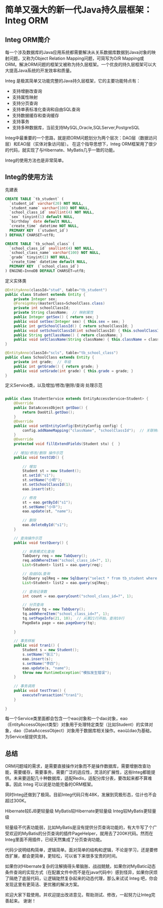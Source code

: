 # 简单又强大的新一代Java持久层框架：Integ ORM

## Integ ORM简介

每一个涉及数据库的Java应用系统都需要解决从关系数据库数据到Java对象的映射问题，又称为Object Relation Mapping问题，可简写为O/R Mapping或ORM。解决ORM问题的框架又被称为持久层框架。一个优良的持久层框架可以大大提高Java系统的开发效率和质量。

Integ 是极其简单又功能完整的Java持久层框架，它的主要功能特点有：

* 支持增删改查询
* 支持属性映射
* 支持分页查询
* 支持单表标准化查询和自由SQL查询
* 支持数据缓存和查询缓存
* 支持事务
* 支持多种数据库，当前支持MySQL,Oracle,SQLServer,PostgreSQL

Integ中最重要的一个思路，就是把ORM问题划分为两个层次：DAO层（数据访问层）和EAO层（实体对象访问层）。
在这个指导思想下，Integ ORM框架用了很少的代码，就实现了与Hibernate、MyBatis几乎一致的功能。

Integ的使用方法也是非常简单。

## Integ的使用方法

先建表

```sql
CREATE TABLE `tb_student` (
  `student_id` varchar(20) NOT NULL,
  `student_name` varchar(100) NOT NULL,
  `school_class_id` smallint(4) NOT NULL,
  `sex` tinyint(1) default NULL,
  `birthday` date default NULL,
  `create_time` datetime NOT NULL,
  PRIMARY KEY  (`student_id`)
) DEFAULT CHARSET=utf8;

CREATE TABLE `tb_school_class` (
  `school_class_id` smallint(4) NOT NULL,
  `school_class_name` varchar(100) NOT NULL,
  `grade` tinyint(2) NOT NULL,
  `create_time` datetime default NULL,
  PRIMARY KEY  (`school_class_id`)
) ENGINE=InnoDB DEFAULT CHARSET=utf8;
```

定义实体类

```java
@EntityAnno(classId="stud", table="tb_student")
public class Student extends Entity {
	private Integer sex;
	@ForeignKey(masterClass=SchoolClass.class)
	private int schoolClassId;
	private String className;  // 映射属性
	public Integer getSex() { return sex; }
	public void setSex(Integer sex) { this.sex = sex; }
	public int getSchoolClassId() { return schoolClassId; }
	public void setSchoolClassId(int schoolClassId) { this.schoolClassId = schoolClassId; }
	public String getClassName() { return className; }
	public void setClassName(String className) { this.className = className; }
}

@EntityAnno(classId="scls", table="tb_school_class")
public class SchoolClass extends Entity {
	private int grade;  // 年级
	public int getGrade() { return grade; }
	public void setGrade(int grade) { this.grade = grade; }
}

```

定义Service类，以及增加/修改/删除/查询 处理示范

```java

public class StudentService extends EntityAccessService<Student> {
	@Override
	public DataAccessObject getDao() {
		return DaoUtil.getDao();
	}
	@Override
	public void setEntityConfig(EntityConfig config) {
		config.addNameMapping("className", "schoolClassId");  // 关联映射属性配置，取值来自 SchoolClass.name
	}
	@Override
	protected void fillExtendFields(Student stu) {	}
	
	// 增加/修改/删除 操作示范
	public void testCUD() {
		
		// 增加
		Student st = new Student();
		st.setId("s1");
		st.setName("小明");
		st.setSchoolClassId(1);
		eao.insert(st);

		// 修改
		st = eao.getById("s1");
		st.setName("小华");
		eao.update(st, "name");
		
		// 删除
		eao.deleteById("s1");
	}

	// 查询操作示范
	public void testQuery() {

		// 单表模式化查询
		TabQuery req = new TabQuery();
		req.addWhereItem("school_class_id=?", 1);
		List<Student> list1 = eao.query(req);

		// 自由SQL查询
		SqlQuery sqlReq = new SqlQuery("select * from tb_student where student_id=?", "s1");
		List<Student> list2 = eao.query(sqlReq);

		// 查询记录数
		int count = eao.queryCount("school_class_id=?", 1);

		// 分页查询
		TabQuery tq = new TabQuery();
		tq.addWhereItem("school_class_id=?", 1);
		tq.setPageInfo(21, 10);  // 从第21行开始，查询10行
		PageData page = eao.pageQuery(tq);		
		
	}
	
	// 事务样板
	public void tran1() {
		Student s = new Student();
		s.setName("张三");
		eao.insert(s);
		s.setName("李四");
		eao.update(s, "name");
		throw new RuntimeException("模拟发生错误");
	}	
	
	// 事务调用
	public void testTran() {
		executeTransaction("tran1");
	}
	
}

```

每一个Service类里面都会包含一个eao对象和一个dao对象，eao（EntityAccessObject类型）对象用于处理特定类型（比如Student）的实体对象，dao（DataAccessObject）对象用于数据库相关操作。eao以dao为基础，为Service层提供支持。



## 总结

ORM问题域的需求，是需要直接操作对象而不是操作数据库，需要增删改查功能，需要缓存，需要事务，需要广泛的适应性，灵活的扩展性，这些Integ都能提供。未来要适配几十种数据库，适配Redis，适配分库分表，要改起来都不算难事。因此 Integ 可以说是功能完备的ORM框架。

同时Integ还做到了极简。目前Integ代码只有48K，发展到究极形态，估计也不会超过300K。

Hibernate较EJB更轻量级
MyBatis较Hibernate更轻量级
Integ较MyBatis更轻量级

轻量级不代表功能弱，比如MyBatis是没有提供分页查询功能的，有大牛写了个广受欢迎的MyBatis的分页查询的插件PageHelper，就用去了200K代码。然而在Integ里面不用插件，已经天然集成了分页查询功能。

代码少说明结构简单，逻辑简单。面对简单的结构和逻辑，不论是学习，还是要修改扩展，都会更简单，更轻松，可以省下来很多宝贵的时间。

如果你对Hibernate复杂的注解搞得头晕脑胀、战战兢兢，如果你对MyBatic动态条件查询的实现方式（在配置文件中而不是在java代码中）感到怪异，如果你厌烦了隔绝了底层代码，让逻辑陡然复杂起来的动态代理，那么来试试 Integ 吧，你会发现这里有更简洁、更优雅的解决方案。

欢迎大家下载使用。并欢迎提出改进意见，帮助测试、修改，一起努力让Integ完善起来。 谢谢！
